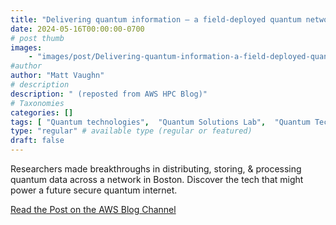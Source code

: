 ```yaml
---
title: "Delivering quantum information – a field-deployed quantum network"
date: 2024-05-16T00:00:00-0700
# post thumb
images:
    - "images/post/Delivering-quantum-information-a-field-deployed-quantum-network-1120x630.png"
#author
author: "Matt Vaughn"
# description
description: " (reposted from AWS HPC Blog)"
# Taxonomies
categories: []
tags: [ "Quantum technologies",  "Quantum Solutions Lab",  "Quantum Technologies",  "hpcblog", ]
type: "regular" # available type (regular or featured)
draft: false
---
```


Researchers made breakthroughs in distributing, storing, & processing quantum data across a network in Boston. Discover the tech that might power a future secure quantum internet.

<a href="https://aws.amazon.com/blogs/quantum-computing/delivering-quantum-information-a-field-deployed-quantum-network/" class="btn btn-primary btn-lg active" role="button" aria-pressed="true" style="margin-top: 8px;">Read the Post on the AWS Blog Channel</a>